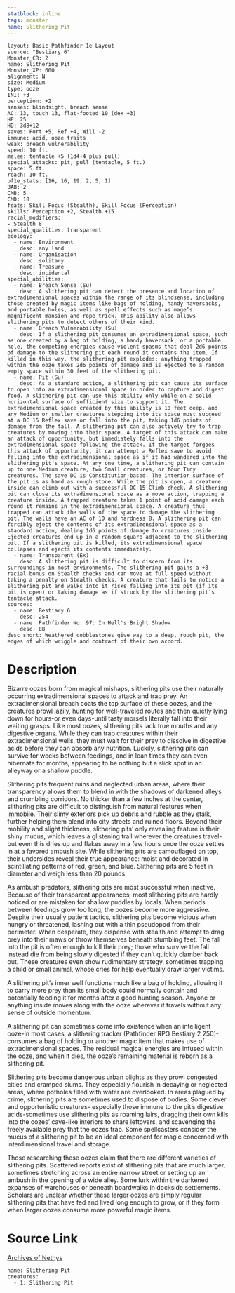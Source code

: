 ```yaml
---
statblock: inline
tags: monster
name: Slithering Pit
---
```

```statblock
layout: Basic Pathfinder 1e Layout
source: "Bestiary 6"
Monster_CR: 2
name: Slithering Pit
Monster_XP: 600
alignment: N
size: Medium
type: ooze
INI: +3
perception: +2
senses: blindsight, breach sense
AC: 13, touch 13, flat-footed 10 (dex +3)
HP: 25
HD: 3d8+12
saves: Fort +5, Ref +4, Will -2
immune: acid, ooze traits
weak: breach vulnerability
speed: 10 ft.
melee: tentacle +5 (1d4+4 plus pull)
special_attacks: pit, pull (tentacle, 5 ft.)
space: 5 ft.
reach: 10 ft.
pf1e_stats: [16, 16, 19, 2, 5, 1]
BAB: 2
CMB: 5
CMD: 18
feats: Skill Focus (Stealth), Skill Focus (Perception)
skills: Perception +2, Stealth +15
racial_modifiers:
- Stealth 8
special_qualities: transparent
ecology:
  - name: Environment
    desc: any land
  - name: Organisation
    desc: solitary
  - name: Treasure
    desc: incidental
special_abilities:
  - name: Breach Sense (Su)
    desc: A slithering pit can detect the presence and location of extradimensional spaces within the range of its blindsense, including those created by magic items like bags of holding, handy haversacks, and portable holes, as well as spell effects such as mage’s magnificent mansion and rope trick. This ability also allows slithering pits to detect others of their kind.
  - name: Breach Vulnerability (Su)
    desc: If a slithering pit consumes an extradimensional space, such as one created by a bag of holding, a handy haversack, or a portable hole, the competing energies cause violent spasms that deal 2d6 points of damage to the slithering pit each round it contains the item. If killed in this way, the slithering pit explodes; anything trapped within the ooze takes 2d6 points of damage and is ejected to a random empty space within 30 feet of the slithering pit.
  - name: Pit (Su)
    desc: As a standard action, a slithering pit can cause its surface to open into an extradimensional space in order to capture and digest food. A slithering pit can use this ability only while on a solid horizontal surface of sufficient size to support it. The extradimensional space created by this ability is 10 feet deep, and any Medium or smaller creatures stepping into its space must succeed at a DC 15 Reflex save or fall into the pit, taking 1d6 points of damage from the fall. A slithering pit can also actively try to trap creatures by moving into their space. A target of this attack can make an attack of opportunity, but immediately falls into the extradimensional space following the attack. If the target forgoes this attack of opportunity, it can attempt a Reflex save to avoid falling into the extradimensional space as if it had wandered into the slithering pit’s space. At any one time, a slithering pit can contain up to one Medium creature, two Small creatures, or four Tiny creatures. The save DC is Constitution-based. The interior surface of the pit is as hard as rough stone. While the pit is open, a creature inside can climb out with a successful DC 15 Climb check. A slithering pit can close its extradimensional space as a move action, trapping a creature inside. A trapped creature takes 1 point of acid damage each round it remains in the extradimensional space. A creature thus trapped can attack the walls of the space to damage the slithering pit. The walls have an AC of 10 and hardness 8. A slithering pit can forcibly eject the contents of its extradimensional space as a standard action, dealing 1d6 points of damage to creatures inside. Ejected creatures end up in a random square adjacent to the slithering pit. If a slithering pit is killed, its extradimensional space collapses and ejects its contents immediately.
  - name: Transparent (Ex)
    desc: A slithering pit is difficult to discern from its surroundings in most environments. The slithering pit gains a +8 racial bonus on Stealth checks and can move at full speed without taking a penalty on Stealth checks. A creature that fails to notice a slithering pit and walks into it risks falling into its pit (if its pit is open) or taking damage as if struck by the slithering pit’s tentacle attack.
sources:
  - name: Bestiary 6
    desc: 254
  - name: Pathfinder No. 97: In Hell's Bright Shadow
    desc: 88
desc_short: Weathered cobblestones give way to a deep, rough pit, the edges of which wriggle and contract of their own accord.
```
# Description
Bizarre oozes born from magical mishaps, slithering pits use their naturally occurring extradimensional spaces to attack and trap prey. An extradimensional breach coats the top surface of these oozes, and the creatures prowl lazily, hunting for well-traveled routes and then quietly lying down for hours-or even days-until tasty morsels literally fall into their waiting grasps. Like most oozes, slithering pits lack true mouths and any digestive organs. While they can trap creatures within their extradimensional wells, they must wait for their prey to dissolve in digestive acids before they can absorb any nutrition. Luckily, slithering pits can survive for weeks between feedings, and in lean times they can even hibernate for months, appearing to be nothing but a slick spot in an alleyway or a shallow puddle. 

Slithering pits frequent ruins and neglected urban areas, where their transparency allows them to blend in with the shadows of darkened alleys and crumbling corridors. No thicker than a few inches at the center, slithering pits are difficult to distinguish from natural features when immobile. Their slimy exteriors pick up debris and rubble as they stalk, further helping them blend into city streets and ruined floors. Beyond their mobility and slight thickness, slithering pits’ only revealing feature is their shiny mucus, which leaves a glistening trail wherever the creatures travel-but even this dries up and flakes away in a few hours once the ooze settles in at a favored ambush site. While slithering pits are camouflaged on top, their undersides reveal their true appearance: moist and decorated in scintillating patterns of red, green, and blue. Slithering pits are 5 feet in diameter and weigh less than 20 pounds. 

As ambush predators, slithering pits are most successful when inactive. Because of their transparent appearances, most slithering pits are hardly noticed or are mistaken for shallow puddles by locals. When periods between feedings grow too long, the oozes become more aggressive. Despite their usually patient tactics, slithering pits become vicious when hungry or threatened, lashing out with a thin pseudopod from their perimeter. When desperate, they dispense with stealth and attempt to drag prey into their maws or throw themselves beneath stumbling feet. The fall into the pit is often enough to kill their prey; those who survive the fall instead die from being slowly digested if they can’t quickly clamber back out. These creatures even show rudimentary strategy, sometimes trapping a child or small animal, whose cries for help eventually draw larger victims. 

A slithering pit’s inner well functions much like a bag of holding, allowing it to carry more prey than its small body could normally contain and potentially feeding it for months after a good hunting season. Anyone or anything inside moves along with the ooze wherever it travels without any sense of outside momentum. 

A slithering pit can sometimes come into existence when an intelligent ooze-in most cases, a slithering tracker (Pathfinder RPG Bestiary 2 250)-consumes a bag of holding or another magic item that makes use of extradimensional spaces. The residual magical energies are infused within the ooze, and when it dies, the ooze’s remaining material is reborn as a slithering pit. 

Slithering pits become dangerous urban blights as they prowl congested cities and cramped slums. They especially flourish in decaying or neglected areas, where potholes filled with water are overlooked. In areas plagued by crime, slithering pits are sometimes used to dispose of bodies. Some clever and opportunistic creatures- especially those immune to the pit’s digestive acids-sometimes use slithering pits as roaming lairs, dragging their own kills into the oozes’ cave-like interiors to share leftovers, and scavenging the freely available prey that the oozes trap. Some spellcasters consider the mucus of a slithering pit to be an ideal component for magic concerned with interdimensional travel and storage. 

Those researching these oozes claim that there are different varieties of slithering pits. Scattered reports exist of slithering pits that are much larger, sometimes stretching across an entire narrow street or setting up an ambush in the opening of a wide alley. Some lurk within the darkened expanses of warehouses or beneath boardwalks in dockside settlements. Scholars are unclear whether these larger oozes are simply regular slithering pits that have fed and lived long enough to grow, or if they form when larger oozes consume more powerful magic items.
# Source Link
[Archives of Nethys](https://aonprd.com/MonsterDisplay.aspx?ItemName=Slithering%20Pit)
```encounter-table
name: Slithering Pit
creatures:
  - 1: Slithering Pit
```

